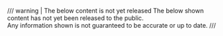 /// warning | The below content is not yet released
The below shown content has not yet been released to the public.  
Any information shown is not guaranteed to be accurate or up to date.
///